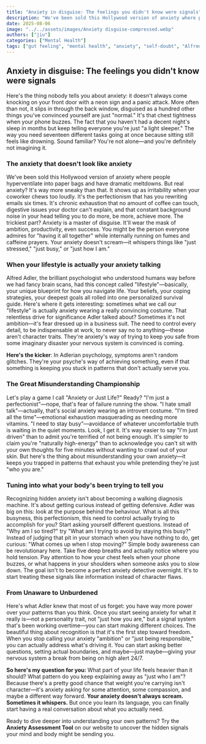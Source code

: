 ```yaml
---
title: "Anxiety in disguise: The feelings you didn't know were signals"
description: "We've been sold this Hollywood version of anxiety where people hyperventilate into paper bags and have dramatic meltdowns. But real anxiety? It's way more sneaky than that."
date: 2025-08-06
image: "../../assets/images/Anxiety disguise-compressed.webp"
authors: ["jiu"]
categories: ["Mental Health"]
tags: ["gut feeling", "mental health", "anxiety", "self-doubt", "Alfred Adler", "psychology"]
---
```


## Anxiety in disguise: The feelings you didn't know were signals

Here's the thing nobody tells you about anxiety: it doesn't always come knocking on your front door with a neon sign and a panic attack. More often than not, it slips in through the back window, disguised as a hundred other things you've convinced yourself are just "normal." It's that chest tightness when your phone buzzes. The fact that you haven't had a decent night's sleep in months but keep telling everyone you're just "a light sleeper." The way you need seventeen different tasks going at once because sitting still feels like drowning.
Sound familiar? You're not alone—and you're definitely not imagining it.


### The anxiety that doesn't look like anxiety

We've been sold this Hollywood version of anxiety where people hyperventilate into paper bags and have dramatic meltdowns. But real anxiety? It's way more sneaky than that. It shows up as irritability when your coworker chews too loudly. It's the perfectionism that has you rewriting emails six times. It's chronic exhaustion that no amount of coffee can touch, digestive issues your doctor can't explain, and that constant background noise in your head telling you to do more, be more, achieve more.
The trickiest part? Anxiety is a master of disguise. It'll wear the mask of ambition, productivity, even success. You might be the person everyone admires for "having it all together" while internally running on fumes and caffeine prayers. Your anxiety doesn't scream—it whispers things like "just stressed," "just busy," or "just how I am."


### When your lifestyle is actually your anxiety talking
Alfred Adler, the brilliant psychologist who understood humans way before we had fancy brain scans, had this concept called "lifestyle"—basically, your unique blueprint for how you navigate life. Your beliefs, your coping strategies, your deepest goals all rolled into one personalized survival guide.
Here's where it gets interesting: sometimes what we call our "lifestyle" is actually anxiety wearing a really convincing costume. That relentless drive for significance Adler talked about? Sometimes it's not ambition—it's fear dressed up in a business suit. The need to control every detail, to be indispensable at work, to never say no to anything—these aren't character traits. They're anxiety's way of trying to keep you safe from some imaginary disaster your nervous system is convinced is coming.

**Here's the kicker**: In Adlerian psychology, symptoms aren't random glitches. They're your psyche's way of achieving something, even if that something is keeping you stuck in patterns that don't actually serve you.


### The Great Misunderstanding Championship

Let's play a game I call "Anxiety or Just Life?" Ready?
"I'm just a perfectionist"—nope, that's fear of failure running the show. "I hate small talk"—actually, that's social anxiety wearing an introvert costume. "I'm tired all the time"—emotional exhaustion masquerading as needing more vitamins. "I need to stay busy"—avoidance of whatever uncomfortable truth is waiting in the quiet moments.
Look, I get it. It's way easier to say "I'm just driven" than to admit you're terrified of not being enough. It's simpler to claim you're "naturally high-energy" than to acknowledge you can't sit with your own thoughts for five minutes without wanting to crawl out of your skin.
But here's the thing about misunderstanding your own anxiety—it keeps you trapped in patterns that exhaust you while pretending they're just "who you are."


### Tuning into what your body's been trying to tell you

Recognizing hidden anxiety isn't about becoming a walking diagnosis machine. It's about getting curious instead of getting defensive. Adler was big on this: look at the purpose behind the behaviour. What is all this busyness, this perfectionism, this need to control actually trying to accomplish for you?
Start asking yourself different questions. Instead of "Why am I so tired?" try "What am I trying to avoid by staying this busy?" Instead of judging that pit in your stomach when you have nothing to do, get curious: "What comes up when I stop moving?"
Simple body awareness can be revolutionary here. Take five deep breaths and actually notice where you hold tension. Pay attention to how your chest feels when your phone buzzes, or what happens in your shoulders when someone asks you to slow down.
The goal isn't to become a perfect anxiety detective overnight. It's to start treating these signals like information instead of character flaws.


### From Unaware to Unburdened

Here's what Adler knew that most of us forget: you have way more power over your patterns than you think. Once you start seeing anxiety for what it really is—not a personality trait, not "just how you are," but a signal system that's been working overtime—you can start making different choices.
The beautiful thing about recognition is that it's the first step toward freedom. When you stop calling your anxiety "ambition" or "just being responsible," you can actually address what's driving it. You can start asking better questions, setting actual boundaries, and maybe—just maybe—giving your nervous system a break from being on high alert 24/7.

**So here's my question for you:** What part of your life feels heavier than it should? What pattern do you keep explaining away as "just who I am"? Because there's a pretty good chance that weight you're carrying isn't character—it's anxiety asking for some attention, some compassion, and maybe a different way forward.
**Your anxiety doesn't always scream. Sometimes it whispers.** But once you learn its language, you can finally start having a real conversation about what you actually need.

Ready to dive deeper into understanding your own patterns? Try the **Anxiety Assessment Tool** on our website to uncover the hidden signals your mind and body might be sending you.